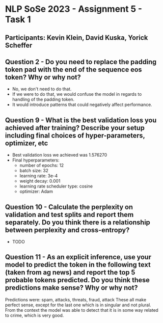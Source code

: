 # NLP SoSe 2023 - Assignment 5 - Task 1

## Participants: Kevin Klein, David Kuska, Yorick Scheffer

## Question 2 - Do you need to replace the padding token pad with the end of the sequence eos token? Why or why not?

- No, we don't need to do that. 
- If we were to do that, we would confuse the model in regards to handling of the padding token.
- It would introduce patterns that could negatively affect performance.

## Question 9 - What is the best validation loss you achieved after training? Describe your setup including final choices of hyper-parameters, optimizer, etc

- Best validation loss we achieved was 1.576270
- Final hyperparameters:
  - number of epochs: 12
  - batch size: 32
  - learning rate: 3e-4
  - weight decay: 0.001
  - learning rate scheduler type: cosine
  - optimizer: Adam

## Question 10 - Calculate the perplexity on validation and test splits and report them separately. Do you think there is a relationship between perplexity and cross-entropy?

- TODO

## Question 11 - As an explicit inference, use your model to predict the <mask> token in the following text (taken from ag news) and report the top 5 probable tokens predicted. Do you think these predictions make sense? Why or why not?

Predictions were: spam, attacks, threats, fraud, attack
These all make perfect sense, except for the last one which is in singular and not plural.
From the context the model was able to detect that it is in some way related to crime, which is very good.
